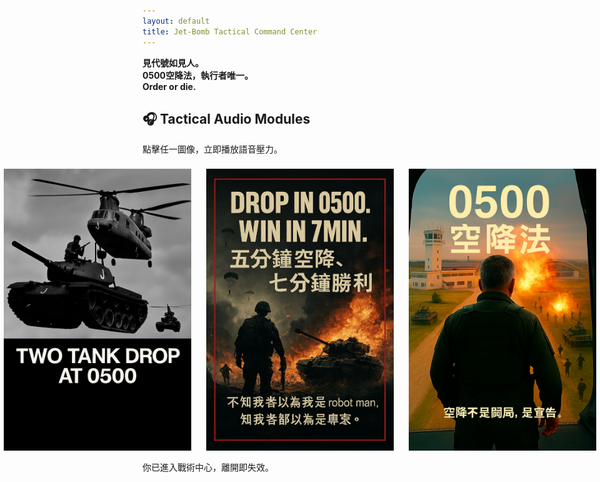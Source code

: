 ```yaml
---
layout: default
title: Jet-Bomb Tactical Command Center
---
```


**見代號如見人。**  
**0500空降法，執行者唯一。**  
**Order or die.**

## 🎧 Tactical Audio Modules

點擊任一圖像，立即播放語音壓力。

<style>
.image-module {
  display: flex;
  gap: 20px;
  justify-content: center;
  margin-top: 20px;
}
.image-module img {
  width: 300px;
  cursor: pointer;
  border: 2px solid transparent;
  transition: border 0.2s ease;
}
.image-module img:hover {
  border: 2px solid #ff0000;
}
</style>

<div class="image-module">
  <img src="/assets/images/drop_tank.jpg" onclick="playAudio('/assets/audio/drop_tank_voice.mp3')" alt="Drop Tank">
  <img src="/assets/images/win_7min.jpg" onclick="playAudio('/assets/audio/win_7min_voice.mp3')" alt="Win in 7 Minutes">
  <img src="/assets/images/fight_door.jpg" onclick="playAudio('/assets/audio/fight_door_voice.mp3')" alt="Fight at the Door">
</div>

<script>
function playAudio(src) {
  const audio = new Audio(src);
  audio.play();
}
</script>

你已進入戰術中心，離開即失效。